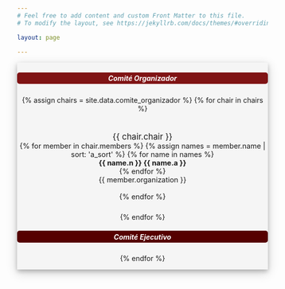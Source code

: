 ```yaml
---
# Feel free to add content and custom Front Matter to this file.
# To modify the layout, see https://jekyllrb.com/docs/themes/#overriding-theme-defaults

layout: page

---
```

<div align="center">




 <div class="row">
    

<div class="column" style="background-color: #F5F5F5;box-shadow:0 4px 8px 0 rgba(0, 0, 0, 0.2), 0 6px 20px 0 rgba(0, 0, 0, 0.19);">
  
<h5 style="padding: 0.2rem; color: white; background-color: #801415; border-radius: 5px"><i class="fa fa-users mr-3"></i> <b>Comité Organizador</b></h5>

{% assign chairs = site.data.comite_organizador %}
{% for chair in chairs %}
<div style="font-size: 0.9rem; padding-top: 1.5rem; padding-bottom: 1.5rem;">
<span style="font-size: 1.05rem">{{ chair.chair }}</span><br>
{% for member in chair.members %}
{% assign names = member.name | sort: 'a_sort' %}
{% for name in names %}
<br><b>{{ name.n }} {{ name.a }}</b><br>
{% endfor %}
<br>{{ member.organization }}<br><br>
{% endfor %}
</div>
{% endfor %}
 
<h5 style="padding: 0.2rem;color:white; background-color: #550000; border-radius: 5px"><i class="fa fa-users mr-3"></i> <b>Comité Ejecutivo</b></h5>
<!--

{% assign members_ejecutivo = site.data.comite_ejecutivo  %}
<div style="font-size: 0.9rem; padding-top: 1.5rem; padding-bottom: 1.5rem;">
{% for member in members_ejecutivo %}

<b>{{ member.name }} {{ member.surname }}</b><br>
<br>{{ member.organization }}<br><br><br>
{% endfor %}
</div>

<h5 style="padding: 0.2rem;color:white; background-color: #e3041e; border-radius: 5px"><i class="fa fa-users mr-3"></i> <b>Comité de Programa de Formación e Innovación Educativa</b></h5>
{% assign chairs = site.data.comite_programa_formacion %}
{% for chair in chairs %}
<div style="font-size: 0.9rem; padding-top: 1.5rem; padding-bottom: 1.5rem;">
<span style="font-size: 1.05rem">{{ chair.chair }}</span><br>
{% for member in chair.members %}
{% assign names = member.name | sort: 'a_sort' %}
{% for name in names %}
<br><b>{{ name.n }} {{ name.a }}</b><br>
{% endfor %}
<br>{{ member.organization }}<br><br>
{% endfor %}
</div>
{% endfor %}



</div>
<div class="column" style="background-color: #F5F5F5;box-shadow:0 4px 8px 0 rgba(0, 0, 0, 0.2), 0 6px 20px 0 rgba(0, 0, 0, 0.19);">

<h5 style="padding: 0.2rem;color:white; background-color: #e3041e; border-radius: 5px"><i class="fa fa-users mr-3"></i> <b>Comité de Programa Científico</b></h5>
{% assign chairs = site.data.comite_programa_cientifico %}
{% for chair in chairs %}
<div style="font-size: 0.9rem; padding-top: 1.5rem; padding-bottom: 1.5rem;">
<span style="font-size: 1.05rem">{{ chair.chair }}</span><br>
{% for member in chair.members %}
{% assign names = member.name | sort: 'a_sort' %}
{% for name in names %}
<br><b>{{ name.n }} {{ name.a }}</b><br>
{% endfor %}
<br>{{ member.organization }}<br><br>
{% endfor %}
</div>
{% endfor %}


<h5 style="padding: 0.2rem;color:white; background-color: #e3041e; border-radius: 5px"><i class="fa fa-users mr-3"></i> <b>Comité de Transferencia Tecnológica</b></h5>
{% assign chairs = site.data.comite_transferencia_tecnologica %}
{% for chair in chairs %}
<div style="font-size: 0.9rem; padding-top: 1.5rem; padding-bottom: 1.5rem;">
<span style="font-size: 1.05rem">{{ chair.chair }}</span><br>
{% for member in chair.members %}
{% assign names = member.name | sort: 'a_sort' %}
{% for name in names %}
<br><b>{{ name.n }} {{ name.a }}</b><br>
{% endfor %}
<br>{{ member.organization }}<br><br>
{% endfor %}
</div>
{% endfor %}

-->
<!--

{% assign members_investigacion = site.data.comite_programa_investigacion | sort: 'surname_sort' %}
{% for member in members_investigacion %}


 
<div style="font-size: 0.9rem; padding-top: 1.5rem; padding-bottom: 1.5rem;">
<b>{{ member.name }} {{ member.surname }}</b><br><br>
{{ member.organization }}
</div>
-->

{% endfor %}




</div>
</div> 
<!--</div>-->
